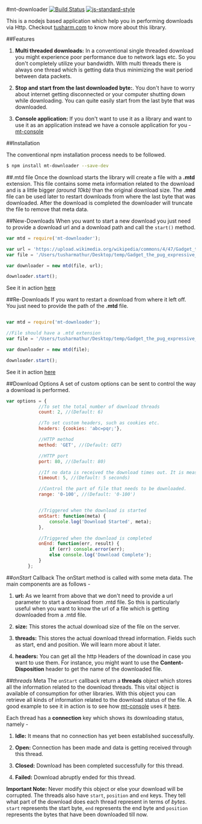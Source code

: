 #mt-downloader [![Build Status](https://travis-ci.org/tusharmath/Multi-threaded-downloader.png?branch=master)](https://travis-ci.org/tusharmath/Multi-threaded-downloader) [![js-standard-style](https://cdn.rawgit.com/feross/standard/master/badge.svg)](https://github.com/feross/standard)

This is a nodejs based application which help you in performing downloads via Http. Checkout [tusharm.com](http://tusharm.com/articles/mt-downloader/) to know more about this library.


##Features
1. **Multi threaded downloads:** In a conventional single threaded download you might experience poor performance due to network lags etc. So you don't completely utilize your bandwidth. With multi threads there is always one thread which is getting data thus minimizing the wait period between data packets.

2. **Stop and start from the last downloaded byte:**. You don't have to worry about internet getting disconnected or your computer shutting down while downloading. You can quite easily start from the last byte that was downloaded.

4. **Console application:** If you don't want to use it as a library and want to use it as an application instead we have a console application for you - [mt-console](https://github.com/tusharmath/mtd-console)

##Installation

The conventional npm installation process needs to be followed.

```bash
$ npm install mt-downloader --save-dev
```

##.mtd file
Once the download starts the library will create a file with a **.mtd** extension. This file contains some meta information related to the download and is a little bigger *(around 10kb)* than the original download size. The **.mtd** file can be used later to restart downloads from where the last byte that was downloaded. After the download is completed the downloader will truncate the file to remove that meta data.

##New-Downloads
When you want to start a new download you just need to provide a download url and a download path and call the ```start()``` method.

```javascript
var mtd = require('mt-downloader');

var url = 'https://upload.wikimedia.org/wikipedia/commons/4/47/Gadget_the_pug_expressive_eyes.jpg';
var file = '/Users/tusharmathur/Desktop/temp/Gadget_the_pug_expressive_eyes.jpg';

var downloader = new mtd(file, url);

downloader.start();
```

See it in action [here](https://github.com/tusharmath/Multi-threaded-downloader/blob/master/demo/NewDownload.js)

##Re-Downloads
If you want to restart a download from where it left off. You just need to provide the path of the **.mtd** file.

```javascript

var mtd = require('mt-downloader');

//File should have a .mtd extension
var file = '/Users/tusharmathur/Desktop/temp/Gadget_the_pug_expressive_eyes.jpg.mtd';

var downloader = new mtd(file);

downloader.start();
```

See it in action [here](https://github.com/tusharmath/Multi-threaded-downloader/blob/master/demo/ReDownload.js)

##Download Options
A set of custom options can be sent to control the way a download is performed.

```javascript
var options = {
		    //To set the total number of download threads
		    count: 2, //(Default: 6)

			//To set custom headers, such as cookies etc.
		    headers: {cookies: 'abc=pqr;'},

		    //HTTP method
		    method: 'GET', //(Default: GET)

		    //HTTP port
		    port: 80, //(Default: 80)

		    //If no data is received the download times out. It is measured in seconds.
		    timeout: 5, //(Default: 5 seconds)

		    //Control the part of file that needs to be downloaded.
		    range: '0-100', //(Default: '0-100')


		    //Triggered when the download is started
		    onStart: function(meta) {
		        console.log('Download Started', meta);
		    },

		    //Triggered when the download is completed
		    onEnd: function(err, result) {
		        if (err) console.error(err);
		        else console.log('Download Complete');
		    }
		};
```

##*onStart* Callback
The onStart method is called with some meta data. The main components are as follows -

1. **url:** As we learnt from above that we don't need to provide a url parameter to start a download from .mtd file. So this is particularly useful when you want to know the url of a file which is getting downloaded from a .mtd file.

2. **size:** This stores the actual download size of the file on the server.

3. **threads:** This stores the actual download thread information. Fields such as start, end and position. We will learn more about it later.

4. **headers:** You can get all the http Headers of the download in case you want to use them. For instance, you might want to use the **Content-Disposition** header to get the name of the downloaded file.

##*threads* Meta
The ```onStart``` callback return a **threads** object which stores all the information related to the download threads. This vital object is available of consumption for other libraries. With this object you can retrieve all kinds of information related to the download status of the file. A good example to see it in action is to see how [mt-console](https://github.com/tusharmath/mtd-console) uses it [here](https://github.com/tusharmath/mtd-console/blob/master/Analytics.js).

Each thread has a **connection** key which shows its downloading status, namely -

1. **Idle:** It means that no connection has yet been established successfully.

2. **Open:** Connection has been made and data is getting received through this thread.

3. **Closed:** Download has been completed successfully for this thread.

4. **Failed:** Download abruptly ended for this thread.


**Important Note:** Never modify this object or else your download will be corrupted.
The threads also have ```start```, ```position``` and ```end``` keys. They tell what part of the download does each thread represent in terms of *bytes*. ```start``` represents the start byte, ```end``` represents the end byte and ```position``` represents the bytes that have been downloaded till now.
